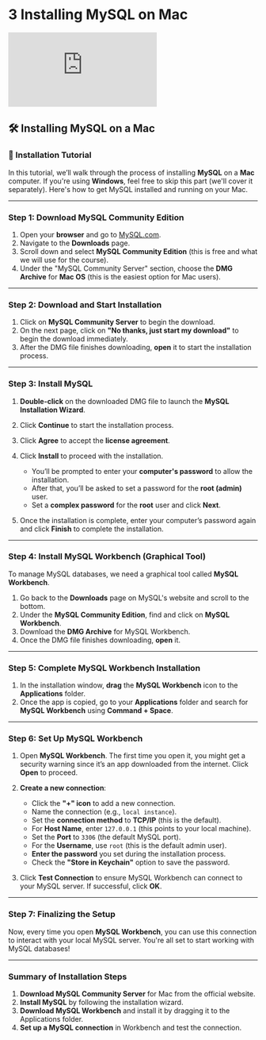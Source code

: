 # 3 Installing MySQL on Mac

<div class="video-wrapper">
  <iframe src="https://www.youtube.com/embed/_P9T89azRoo?si=0PoyNfx9l-GA9THM"
          title="YouTube video player" 
          frameborder="0" 
          allow="accelerometer; autoplay; clipboard-write; encrypted-media; gyroscope; picture-in-picture; web-share" 
          allowfullscreen>
  </iframe>
</div>

## 🛠️ Installing MySQL on a Mac

### 🎥 Installation Tutorial

In this tutorial, we’ll walk through the process of installing **MySQL** on a **Mac** computer. If you're using **Windows**, feel free to skip this part (we'll cover it separately). Here's how to get MySQL installed and running on your Mac.

---

### Step 1: Download MySQL Community Edition

1. Open your **browser** and go to [MySQL.com](https://mysql.com).
2. Navigate to the **Downloads** page.
3. Scroll down and select **MySQL Community Edition** (this is free and what we will use for the course).
4. Under the "MySQL Community Server" section, choose the **DMG Archive** for **Mac OS** (this is the easiest option for Mac users).

---

### Step 2: Download and Start Installation

1. Click on **MySQL Community Server** to begin the download.
2. On the next page, click on **"No thanks, just start my download"** to begin the download immediately.
3. After the DMG file finishes downloading, **open** it to start the installation process.

---

### Step 3: Install MySQL

1. **Double-click** on the downloaded DMG file to launch the **MySQL Installation Wizard**.

2. Click **Continue** to start the installation process.

3. Click **Agree** to accept the **license agreement**.

4. Click **Install** to proceed with the installation.

   * You’ll be prompted to enter your **computer's password** to allow the installation.
   * After that, you’ll be asked to set a password for the **root (admin)** user.
   * Set a **complex password** for the **root** user and click **Next**.

5. Once the installation is complete, enter your computer’s password again and click **Finish** to complete the installation.

---

### Step 4: Install MySQL Workbench (Graphical Tool)

To manage MySQL databases, we need a graphical tool called **MySQL Workbench**.

1. Go back to the **Downloads** page on MySQL's website and scroll to the bottom.
2. Under the **MySQL Community Edition**, find and click on **MySQL Workbench**.
3. Download the **DMG Archive** for MySQL Workbench.
4. Once the DMG file finishes downloading, **open** it.

---

### Step 5: Complete MySQL Workbench Installation

1. In the installation window, **drag** the **MySQL Workbench** icon to the **Applications** folder.
2. Once the app is copied, go to your **Applications** folder and search for **MySQL Workbench** using **Command + Space**.

---

### Step 6: Set Up MySQL Workbench

1. Open **MySQL Workbench**. The first time you open it, you might get a security warning since it’s an app downloaded from the internet. Click **Open** to proceed.

2. **Create a new connection**:

   * Click the **"+" icon** to add a new connection.
   * Name the connection (e.g., `local instance`).
   * Set the **connection method** to **TCP/IP** (this is the default).
   * For **Host Name**, enter `127.0.0.1` (this points to your local machine).
   * Set the **Port** to `3306` (the default MySQL port).
   * For the **Username**, use `root` (this is the default admin user).
   * **Enter the password** you set during the installation process.
   * Check the **"Store in Keychain"** option to save the password.

3. Click **Test Connection** to ensure MySQL Workbench can connect to your MySQL server. If successful, click **OK**.

---

### Step 7: Finalizing the Setup

Now, every time you open **MySQL Workbench**, you can use this connection to interact with your local MySQL server. You're all set to start working with MySQL databases!

---

### Summary of Installation Steps

1. **Download MySQL Community Server** for Mac from the official website.
2. **Install MySQL** by following the installation wizard.
3. **Download MySQL Workbench** and install it by dragging it to the Applications folder.
4. **Set up a MySQL connection** in Workbench and test the connection.